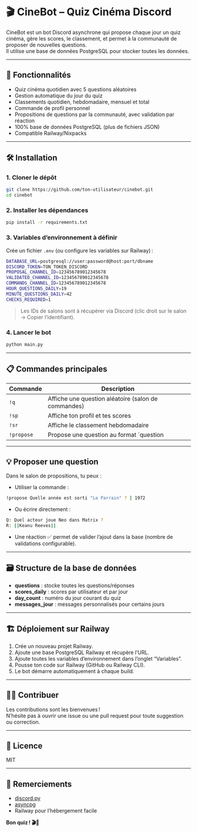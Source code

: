 # 🎬 CineBot – Quiz Cinéma Discord

CineBot est un bot Discord asynchrone qui propose chaque jour un quiz cinéma, gère les scores, le classement, et permet à la communauté de proposer de nouvelles questions.  
Il utilise une base de données PostgreSQL pour stocker toutes les données.

---

## 🚀 Fonctionnalités

- Quiz cinéma quotidien avec 5 questions aléatoires
- Gestion automatique du jour du quiz
- Classements quotidien, hebdomadaire, mensuel et total
- Commande de profil personnel
- Propositions de questions par la communauté, avec validation par réaction
- 100% base de données PostgreSQL (plus de fichiers JSON)
- Compatible Railway/Nixpacks

---

## 🛠️ Installation

### 1. Cloner le dépôt

```bash
git clone https://github.com/ton-utilisateur/cinebot.git
cd cinebot
```

### 2. Installer les dépendances

```bash
pip install -r requirements.txt
```

### 3. Variables d’environnement à définir

Crée un fichier `.env` (ou configure les variables sur Railway) :

```bash
DATABASE_URL=postgresql://user:password@host:port/dbname
DISCORD_TOKEN=TON_TOKEN_DISCORD
PROPOSAL_CHANNEL_ID=123456789012345678
VALIDATED_CHANNEL_ID=123456789012345678
COMMANDS_CHANNEL_ID=123456789012345678
HOUR_QUESTIONS_DAILY=19
MINUTE_QUESTIONS_DAILY=42
CHECKS_REQUIRED=1
```

> Les IDs de salons sont à récupérer via Discord (clic droit sur le salon → Copier l’identifiant).

### 4. Lancer le bot

```bash
python main.py
```

---

## 📋 Commandes principales

| Commande      | Description                                                |
|---------------|-----------------------------------------------------------|
| `!q`          | Affiche une question aléatoire (salon de commandes)       |
| `!sp`         | Affiche ton profil et tes scores                          |
| `!sr`         | Affiche le classement hebdomadaire                        |
| `!propose`    | Propose une question au format `question | réponse`       |

---

## 💡 Proposer une question

Dans le salon de propositions, tu peux :
- Utiliser la commande :  

```bash
!propose Quelle année est sorti "Le Parrain" ? | 1972
```

- Ou écrire directement :

```bash
Q: Quel acteur joue Neo dans Matrix ?
R: ||Keanu Reeves||
```

- Une réaction ✅ permet de valider l’ajout dans la base (nombre de validations configurable).

---

## 🗃️ Structure de la base de données

- **questions** : stocke toutes les questions/réponses
- **scores_daily** : scores par utilisateur et par jour
- **day_count** : numéro du jour courant du quiz
- **messages_jour** : messages personnalisés pour certains jours

---

## 🏗️ Déploiement sur Railway

1. Crée un nouveau projet Railway.
2. Ajoute une base PostgreSQL Railway et récupère l’URL.
3. Ajoute toutes les variables d’environnement dans l’onglet “Variables”.
4. Pousse ton code sur Railway (GitHub ou Railway CLI).
5. Le bot démarre automatiquement à chaque build.

---

## 🧑‍💻 Contribuer

Les contributions sont les bienvenues !  
N’hésite pas à ouvrir une issue ou une pull request pour toute suggestion ou correction.

---

## 📄 Licence

MIT

---

## 🙏 Remerciements

- [discord.py](https://github.com/Rapptz/discord.py)
- [asyncpg](https://github.com/MagicStack/asyncpg)
- Railway pour l’hébergement facile

**Bon quiz ! 🎬🍿**
